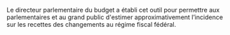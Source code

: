 Le directeur parlementaire du budget a établi cet outil pour permettre aux parlementaires et au grand public d'estimer approximativement l’incidence sur les recettes des changements au régime fiscal fédéral.